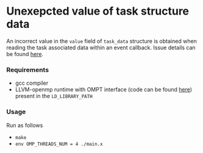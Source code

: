 # Unexepcted value of task structure data 
An incorrect value in the `value` field of `task_data` structure is obtained when reading the task associated data within an event callback. Issue details 
can be found [here](https://github.com/OpenMPToolsInterface/LLVM-openmp/issues/39).
### Requirements
* gcc compiler
* LLVM-openmp runtime with OMPT interface (code can be found [here](https://github.com/OpenMPToolsInterface/LLVM-openmp)) present in the `LD_LIBRARY_PATH`
### Usage
Run as follows
* `make`
* `env OMP_THREADS_NUM = 4 ./main.x`
